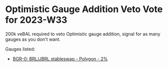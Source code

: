# Optimistic Gauge Addition Veto Vote for 2023-W33

200k veBAL required to veto Optimistic gauge addition, signal for as many gauges as you don't want.

Gauges listed:

- [BGR-0: BRL/JBRL stableswap - Polygon - 2%](https://example-link.com/BGR-001)